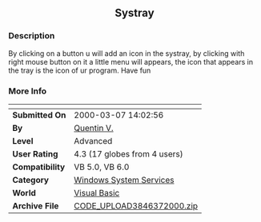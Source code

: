 ﻿<div align="center">

## Systray


</div>

### Description

By clicking on a button u will add an icon in the systray, by clicking with right mouse button on it a little menu will appears, the icon that appears in the tray is the icon of ur program. Have fun
 
### More Info
 


<span>             |<span>
---                |---
**Submitted On**   |2000-03-07 14:02:56
**By**             |[Quentin V\.](https://github.com/Planet-Source-Code/PSCIndex/blob/master/ByAuthor/quentin-v.md)
**Level**          |Advanced
**User Rating**    |4.3 (17 globes from 4 users)
**Compatibility**  |VB 5\.0, VB 6\.0
**Category**       |[Windows System Services](https://github.com/Planet-Source-Code/PSCIndex/blob/master/ByCategory/windows-system-services__1-35.md)
**World**          |[Visual Basic](https://github.com/Planet-Source-Code/PSCIndex/blob/master/ByWorld/visual-basic.md)
**Archive File**   |[CODE\_UPLOAD3846372000\.zip](https://github.com/Planet-Source-Code/quentin-v-systray__1-6465/archive/master.zip)








